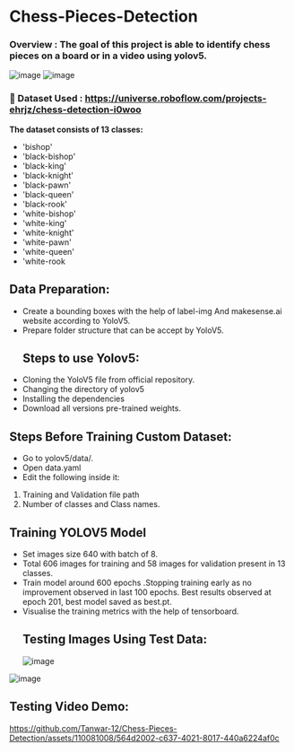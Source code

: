 # Chess-Pieces-Detection
### Overview : The goal of this project is able to identify chess pieces on a board or in a video using yolov5.
![image](https://github.com/Tanwar-12/Chess-Pieces-Detection/assets/110081008/df740dc6-0aba-4ea9-99f3-01dd8c5c65cf)
![image](https://github.com/Tanwar-12/Chess-Pieces-Detection/assets/110081008/efef9d71-49da-4a24-8d32-297d55f1713f)
### 📁 Dataset Used :  https://universe.roboflow.com/projects-ehrjz/chess-detection-i0woo
**The dataset consists of 13 classes:**
- 'bishop'
- 'black-bishop'
- 'black-king'
- 'black-knight'
- 'black-pawn'
- 'black-queen'
- 'black-rook'
- 'white-bishop'
- 'white-king'
- 'white-knight'
- 'white-pawn'
- 'white-queen'
- 'white-rook
 ## Data Preparation:
  * Create a bounding boxes with the help of label-img And makesense.ai website according to YoloV5.
  * Prepare folder structure that can be accept by YoloV5.
    ## Steps to use Yolov5:
* Cloning the YoloV5 file from official repository.
* Changing the directory of yolov5
* Installing the dependencies
* Download all versions pre-trained weights.
 ## Steps Before Training Custom Dataset:
* Go to yolov5/data/.
* Open data.yaml
* Edit the following inside it:

 1. Training and Validation file path
 2. Number of classes and Class names.

  ## Training YOLOV5 Model
* Set images size 640 with batch of 8.
* Total 606 images for training and 58 images for validation present in 13 classes.
* Train model around 600 epochs .Stopping training early as no improvement observed in last 100 epochs. Best results observed at epoch 201, best model saved as best.pt.
* Visualise the training metrics with the help of tensorboard.
   ## Testing Images Using Test Data:
  ![image](https://github.com/Tanwar-12/Chess-Pieces-Detection/assets/110081008/3ae8cfbd-e3fe-4600-8751-5902cc2bc373)

![image](https://github.com/Tanwar-12/Chess-Pieces-Detection/assets/110081008/8e8ca728-c606-46ab-b9b2-efb9774e4594)

## Testing Video Demo:




https://github.com/Tanwar-12/Chess-Pieces-Detection/assets/110081008/564d2002-c637-4021-8017-440a6224af0c


  

